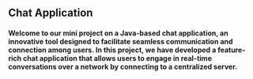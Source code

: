 ## Chat Application

#### Welcome to our mini project on a Java-based chat application, an innovative tool designed to facilitate seamless communication and connection among users. In this project, we have developed a feature-rich chat application that allows users to engage in real-time conversations over a network by connecting to a centralized server.

